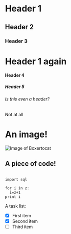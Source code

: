 # Header 1
## Header 2
### Header 3
# Header 1 again
#### Header 4
##### Header 5
###### Is this even a header?
Not at all

# An image!
![Image of Boxertocat](https://octodex.github.com/images/boxertocat_octodex.jpg)

## A piece of code!
```

import sql

for i in z:
  i=z+1
print i
```

A task list:
- [x] First item
- [x] Second item
- [ ] Third item
